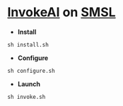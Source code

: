 # [InvokeAI](https://invoke-ai.github.io/InvokeAI/) on [SMSL](https://studiolab.sagemaker.aws)

* **Install**
```
sh install.sh
```

* **Configure**
```
sh configure.sh
```

* **Launch**
```
sh invoke.sh
```
